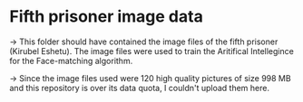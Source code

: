 # Fifth prisoner image data

-> This folder should have contained the image files of the fifth prisoner (Kirubel Eshetu). The image files were used to train the Aritifical Intellegince for the Face-matching algorithm.

-> Since the image files used were 120 high quality pictures of size 998 MB and this repository is over its data quota, I couldn't upload them here.
